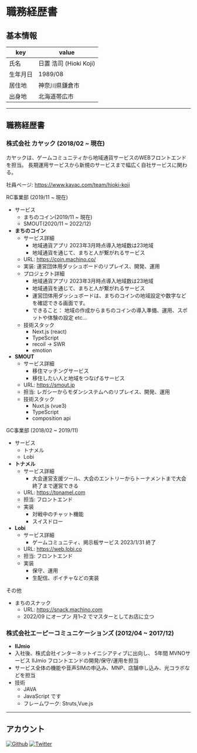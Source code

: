 # 職務経歴書
## 基本情報

|key|value|
|---|---|
|氏名|日置 浩司 (Hioki Koji)| 
|生年月日|1989/08|
|居住地|神奈川県鎌倉市|
|出身地|北海道帯広市|

---
## 職務経歴書
### 株式会社 カヤック (2018/02 ~ 現在) 
カヤックは、ゲームコミュニティから地域通貨サービスのWEBフロントエンドを担当。
長期運用サービスから新規のサービスまで幅広く自社サービスに関わる。

社員ページ: https://www.kayac.com/team/hioki-koji

RC事業部 (2019/11 ~ 現在)
- サービス
  - まちのコイン(2019/11 ~ 現在)
  - SMOUT(2020/11 ~ 2022/12)
- <b>まちのコイン</b>
  - サービス詳細
    - 地域通貨アプリ 2023年3月時点導入地域数は23地域
    - 地域通貨を通じて、まちと人が繋がれるサービス
  - URL: <a href="https://coin.machino.co/" target="_blank">https://coin.machino.co/</a>
  - 実装: 運営団体用ダッシュボードのリプレイス、開発、運用
  - プロジェクト詳細
    - 地域通貨アプリ 2023年3月時点導入地域数は23地域
    - 地域通貨を通じて、まちと人が繋がれるサービス
    - 運営団体用ダッシュボードは、まちのコインの地域設定や数字などを確認できる画面です。
    - できること： 地域の作成からまちのコインの導入準備、運用、スポットや体験の設定 etc...
  - 技術スタック
    - Next.js (react)
    - TypeScript
    - recoil -> SWR
    - emotion
- <b>SMOUT</b>
  - サービス詳細
    - 移住マッチングサービス
    - 移住したい人と地域をつなげるサービス
  - URL: <a href="https://smout.jp/" target="_blank">https://smout.jp</a>
  - 担当: レガシーからモダンシステムへのリプレイス、開発、運用
  - 技術スタック
    - Nuxt.js (vue3)
    - TypeScript
    - composition api


GC事業部 (2018/02 ~ 2019/11)
- サービス
  - トナメル
  - Lobi
- <b>トナメル</b>
  - サービス詳細
    - 大会運営支援ツール、大会のエントリーからトーナメントまで大会終了まで運営できる
  - URL: <a href="https://tonamel.com/" target="_blank">https://tonamel.com</a>
  - 担当: フロントエンド
  - 実装
    - 対戦中のチャット機能
    - スイスドロー
- <b>Lobi</b>
    - サービス詳細
        - ゲームコミュニティ、掲示板サービス 2023/1/31 終了
    - URL: <a href="https://web.lobi.co/" target="_blank">https://web.lobi.co</a>
    - 担当: フロントエンド
    - 実装
        - 保守、運用
        - 生配信、ボイチャなどの実装

その他
- まちのスナック
  - URL: <a href="https://snack.machino.co/" target="_blank">https://snack.machino.com</a>
  - 2022/09 にオープン 月1~2 でマスターとしてお店に立つ

### 株式会社エーピーコミュニケーションズ (2012/04 ~ 2017/12)

- <b>IIJmio</b>
 - 入社後、株式会社インターネットイニシアティブに出向し、
   5年間 MVNOサービス IIJmio フロントエンドの開発/保守/運用を担当
 - サービス全体の機能や音声SIMの申込み、MNP、店舗申し込み、光コラボなどを担当 
  - 技術 
    - JAVA
    - JavaScript です
    - フレームワーク: Struts,Vue.js
---
## アカウント
<p>
<a href="https://github.com/ko-hioki" target="_blank"><img alt="Github" src="https://img.shields.io/badge/ko_hioki-%2312100E.svg?&style=flat-square&logo=Github&logoColor=white" /></a>
<a href="https://twitter.com/hiokky_k" target="_blank"><img alt="Twitter" src="https://img.shields.io/badge/@hiokky_k-%231DA1F2.svg?&style=flat-square&logo=twitter&logoColor=white" /></a>
</p>
